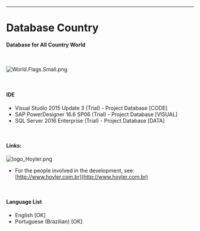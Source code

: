 -----------
# Database Country

#### Database for All Country World
<br/>

![World.Flags.Small.png](https://github.com/edleyrocha/DatabaseCountryHL/blob/master/World.Flags.Small.png)

<br/>

#### IDE
* Visual Studio 2015 Update 3 (Trial) - Project Database [CODE]
* SAP PowerDesigner 16.6 SP06 (Trial) - Project Database [VISUAL]
* SQL Server 2016 Enterprise (Trial) - Project Database [DATA]

<br/>

#### Links:
![logo_Hoyler.png](http://hoyler.com.br/wp-content/uploads/2016/05/logo_Hoyler.png)
<br/>
* For the people involved in the development, see: [http://www.hoyler.com.br](http://www.hoyler.com.br)
<br/>

#### Language List
* English                [OK]
* Portuguese (Brazilian) [OK]
<br/>